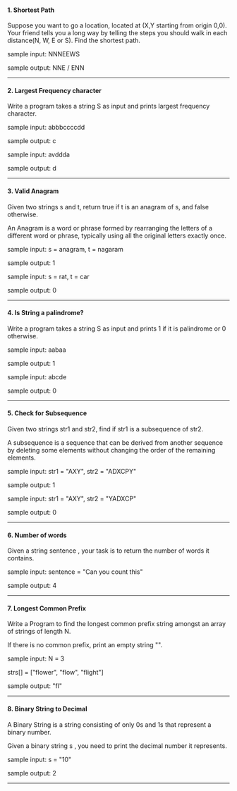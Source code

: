 #### 1. Shortest Path

Suppose you want to go a location, located at (X,Y starting from origin 0,0).
Your friend tells you a long way by telling the steps you should walk in each distance(N, W, E or S). Find the shortest path.

sample input: NNNEEWS

sample output: NNE / ENN

---

#### 2. Largest Frequency character

Write a program takes a string S as input and prints largest frequency character.

sample input: abbbccccdd

sample output: c

sample input: avddda

sample output: d

---

#### 3. Valid Anagram

Given two strings s and t, return true if t is an anagram of s, and false otherwise.

An Anagram is a word or phrase formed by rearranging the letters of a different word or phrase, typically using all the original letters exactly once.

sample input: s = anagram, t = nagaram

sample output: 1

sample input: s = rat, t = car

sample output: 0

---

#### 4. Is String a palindrome?

Write a program takes a string S as input and prints 1 if it is palindrome or 0 otherwise.

sample input: aabaa

sample output: 1

sample input: abcde

sample output: 0

---

#### 5. Check for Subsequence

Given two strings str1 and str2, find if str1 is a subsequence of str2.

A subsequence is a sequence that can be derived from another sequence by deleting some elements without changing the order of the remaining elements.

sample input: str1 = "AXY", str2 = "ADXCPY"

sample output: 1

sample input: str1 = "AXY", str2 = "YADXCP"

sample output: 0

---

#### 6. Number of words

Given a string sentence , your task is to return the number of words it contains.

sample input: sentence = "Can you count this"

sample output: 4

---

#### 7. Longest Common Prefix

Write a Program to find the longest common prefix string amongst an array of strings of length N.

If there is no common prefix, print an empty string "".

sample input:
N = 3

strs[] = ["flower", "flow", "flight"]

sample output: "fl"

---

#### 8. Binary String to Decimal

A Binary String is a string consisting of only 0s and 1s that represent a binary number.

Given a binary string s , you need to print the decimal number it represents.

sample input:
s = "10"

sample output: 2

---
